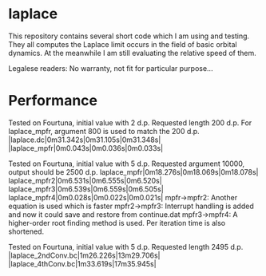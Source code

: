 laplace
=======
This repository contains several short code which I am using and testing.
They all computes the Laplace limit occurs in the field of basic orbital dynamics.
At the meanwhile I am still evaluating the relative speed of them.

Legalese readers: No warranty, not fit for particular purpose...

Performance
===========
Tested on Fourtuna, initial value with 2 d.p.
Requested length 200 d.p.
For laplace_mpfr, argument 800 is used to match the 200 d.p.
|laplace.dc|0m31.342s|0m31.105s|0m31.348s|
|laplace_mpfr|0m0.043s|0m0.036s|0m0.033s|

Tested on Fourtuna, initial value with 5 d.p.
Requested argument 10000, output should be 2500 d.p.
laplace_mpfr|0m18.276s|0m18.069s|0m18.078s|
laplace_mpfr2|0m6.531s|0m6.555s|0m6.520s|
laplace_mpfr3|0m6.539s|0m6.559s|0m6.505s|
laplace_mpfr4|0m0.028s|0m0.022s|0m0.021s|
mpfr->mpfr2: Another equation is used which is faster
mpfr2->mpfr3: Interrupt handling is added and now it could save and restore from continue.dat
mpfr3->mpfr4: A higher-order root finding method is used. Per iteration time is also shortened.

Tested on Fourtuna, initial value with 5 d.p.
Requested length 2495 d.p.
|laplace_2ndConv.bc|1m26.226s|13m29.706s|
|laplace_4thConv.bc|1m33.619s|17m35.945s|

